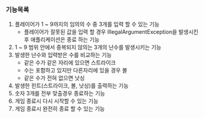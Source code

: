 ### 기능목록

1.  플레이어가 1 ~ 9까지의 임의의 수 중 3개를 입력 할 수 있는 기능
    - 플레이어가 잘못된 값을 입력 할 경우 IllegalArgumentException을 발생시킨 후 애플리케이션은 종료 하는 기능
2. 1 ~ 9 범위 안에서 중복되지 않의는 3개의 난수를 발생시키는 기능
3. 발생한 난수와 입력받은 수를 비교하는 기능
   - 같은 수가 같은 자리에 있으면 스트라이크
   - 수는 포함하고 있지만 다른자리에 있을 경우 볼
   - 같은 수가 전혀 없으면 낫싱
4. 발생한 힌트(스트라이크, 볼, 낫싱)를 출력하는 기능
5. 숫자 3개를 전부 맞출경우 종료하는 기능
6. 게임 종료시 다시 시작할 수 있는 기능
7. 게임 종료시 완전히 종료 할 수 있는 기능

